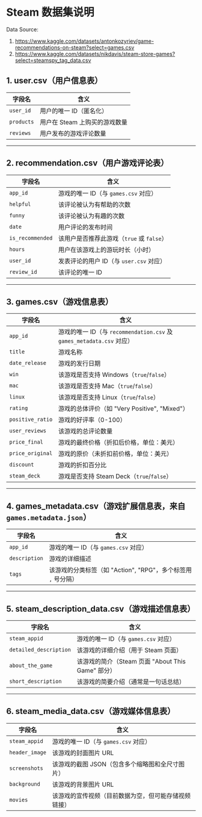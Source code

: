 # **Steam 数据集说明**
Data Source: 
1. https://www.kaggle.com/datasets/antonkozyriev/game-recommendations-on-steam?select=games.csv
2. https://www.kaggle.com/datasets/nikdavis/steam-store-games?select=steamspy_tag_data.csv

## **1. user.csv（用户信息表）**
| 字段名 | 含义 |
|--------|------|
| `user_id` | 用户的唯一 ID（匿名化） |
| `products` | 用户在 Steam 上购买的游戏数量 |
| `reviews` | 用户发布的游戏评论数量 |

---
## **2. recommendation.csv（用户游戏评论表）**
| 字段名 | 含义 |
|--------|------|
| `app_id` | 游戏的唯一 ID（与 `games.csv` 对应） |
| `helpful` | 该评论被认为有帮助的次数 |
| `funny` | 该评论被认为有趣的次数 |
| `date` | 用户评论的发布时间 |
| `is_recommended` | 该用户是否推荐此游戏（`true` 或 `false`） |
| `hours` | 用户在该游戏上的游玩时长（小时） |
| `user_id` | 发表评论的用户 ID（与 `user.csv` 对应） |
| `review_id` | 该评论的唯一 ID |

---
## **3. games.csv（游戏信息表）**
| 字段名 | 含义 |
|--------|------|
| `app_id` | 游戏的唯一 ID（与 `recommendation.csv` 及 `games_metadata.csv` 对应） |
| `title` | 游戏名称 |
| `date_release` | 游戏的发行日期 |
| `win` | 该游戏是否支持 Windows（`true`/`false`） |
| `mac` | 该游戏是否支持 Mac（`true`/`false`） |
| `linux` | 该游戏是否支持 Linux（`true`/`false`） |
| `rating` | 游戏的总体评价（如 "Very Positive", "Mixed"） |
| `positive_ratio` | 游戏的好评率（0-100） |
| `user_reviews` | 该游戏的总评论数量 |
| `price_final` | 游戏的最终价格（折扣后价格，单位：美元） |
| `price_original` | 游戏的原价（未折扣前价格，单位：美元） |
| `discount` | 游戏的折扣百分比 |
| `steam_deck` | 游戏是否支持 Steam Deck（`true`/`false`） |

---
## **4. games_metadata.csv（游戏扩展信息表，来自 `games.metadata.json`）**
| 字段名 | 含义 |
|--------|------|
| `app_id` | 游戏的唯一 ID（与 `games.csv` 对应） |
| `description` | 游戏的详细描述 |
| `tags` | 该游戏的分类标签（如 "Action", "RPG"，多个标签用 `,` 号分隔） |

---
## **5. steam_description_data.csv（游戏描述信息表）**
| 字段名 | 含义 |
|--------|------|
| `steam_appid` | 游戏的唯一 ID（与 `games.csv` 对应） |
| `detailed_description` | 该游戏的详细介绍（用于 Steam 页面） |
| `about_the_game` | 该游戏的简介（Steam 页面 "About This Game" 部分） |
| `short_description` | 该游戏的简要介绍（通常是一句话总结） |

---
## **6. steam_media_data.csv（游戏媒体信息表）**
| 字段名 | 含义 |
|--------|------|
| `steam_appid` | 游戏的唯一 ID（与 `games.csv` 对应） |
| `header_image` | 该游戏的封面图片 URL |
| `screenshots` | 该游戏的截图 JSON（包含多个缩略图和全尺寸图片） |
| `background` | 该游戏的背景图片 URL |
| `movies` | 该游戏的宣传视频（目前数据为空，但可能存储视频链接） |
